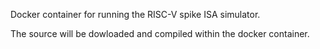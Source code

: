 Docker container for running the RISC-V spike ISA simulator.

The source will be dowloaded and compiled within the docker container.
